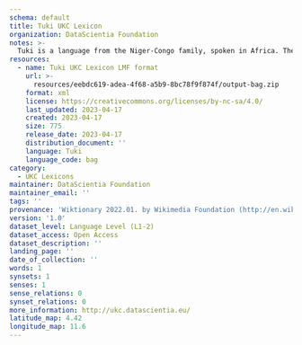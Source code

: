 ```yaml
---
schema: default
title: Tuki UKC Lexicon
organization: DataScientia Foundation
notes: >-
  Tuki is a language from the Niger-Congo family, spoken in Africa. The UKC Lexicon of Tuki is represented as a lexico-semantic network. It consists of words, word senses, synsets, as well as sense-level and synset-level relationships.
resources:
  - name: Tuki UKC Lexicon LMF format
    url: >-
      resources/eebdc619-adea-4f68-a5b9-8bc78f9f874f/output-bag.zip
    format: xml
    license: https://creativecommons.org/licenses/by-nc-sa/4.0/
    last_updated: 2023-04-17
    created: 2023-04-17
    size: 775
    release_date: 2023-04-17
    distribution_document: ''
    language: Tuki
    language_code: bag
category:
  - UKC Lexicons
maintainer: DataScientia Foundation
maintainer_email: ''
tags: ''
provenance: 'Wiktionary 2022.01. by Wikimedia Foundation (http://en.wiktionary.org); Princeton WordNet 2.1 by Princeton University (https://wordnet.princeton.edu)'
version: '1.0'
dataset_level: Language Level (L1-2)
dataset_access: Open Access
dataset_description: ''
landing_page: ''
date_of_collection: ''
words: 1
synsets: 1
senses: 1
sense_relations: 0
synset_relations: 0
more_information: http://ukc.datascientia.eu/
latitude_map: 4.42
longitude_map: 11.6
---
```

